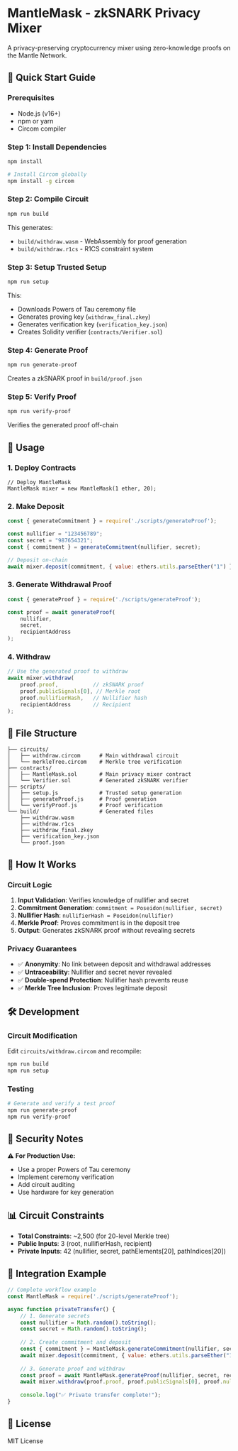 # MantleMask - zkSNARK Privacy Mixer

A privacy-preserving cryptocurrency mixer using zero-knowledge proofs on the Mantle Network.

## 🚀 Quick Start Guide

### Prerequisites
- Node.js (v16+)
- npm or yarn
- Circom compiler

### Step 1: Install Dependencies
```bash
npm install

# Install Circom globally
npm install -g circom
```

### Step 2: Compile Circuit
```bash
npm run build
```
This generates:
- `build/withdraw.wasm` - WebAssembly for proof generation
- `build/withdraw.r1cs` - R1CS constraint system

### Step 3: Setup Trusted Setup
```bash
npm run setup
```
This:
- Downloads Powers of Tau ceremony file
- Generates proving key (`withdraw_final.zkey`)
- Generates verification key (`verification_key.json`)
- Creates Solidity verifier (`contracts/Verifier.sol`)

### Step 4: Generate Proof
```bash
npm run generate-proof
```
Creates a zkSNARK proof in `build/proof.json`

### Step 5: Verify Proof
```bash
npm run verify-proof
```
Verifies the generated proof off-chain

## 🔧 Usage

### 1. Deploy Contracts
```solidity
// Deploy MantleMask
MantleMask mixer = new MantleMask(1 ether, 20);
```

### 2. Make Deposit
```javascript
const { generateCommitment } = require('./scripts/generateProof');

const nullifier = "123456789";
const secret = "987654321";
const { commitment } = generateCommitment(nullifier, secret);

// Deposit on-chain
await mixer.deposit(commitment, { value: ethers.utils.parseEther("1") });
```

### 3. Generate Withdrawal Proof
```javascript
const { generateProof } = require('./scripts/generateProof');

const proof = await generateProof(
    nullifier,
    secret,
    recipientAddress
);
```

### 4. Withdraw
```javascript
// Use the generated proof to withdraw
await mixer.withdraw(
    proof.proof,           // zkSNARK proof
    proof.publicSignals[0], // Merkle root  
    proof.nullifierHash,   // Nullifier hash
    recipientAddress       // Recipient
);
```

## 📁 File Structure

```
├── circuits/
│   ├── withdraw.circom      # Main withdrawal circuit
│   └── merkleTree.circom    # Merkle tree verification
├── contracts/
│   ├── MantleMask.sol       # Main privacy mixer contract
│   └── Verifier.sol         # Generated zkSNARK verifier
├── scripts/
│   ├── setup.js             # Trusted setup generation
│   ├── generateProof.js     # Proof generation
│   └── verifyProof.js       # Proof verification
└── build/                   # Generated files
    ├── withdraw.wasm
    ├── withdraw.r1cs
    ├── withdraw_final.zkey
    ├── verification_key.json
    └── proof.json
```

## 🔐 How It Works

### Circuit Logic
1. **Input Validation**: Verifies knowledge of nullifier and secret
2. **Commitment Generation**: `commitment = Poseidon(nullifier, secret)`
3. **Nullifier Hash**: `nullifierHash = Poseidon(nullifier)`
4. **Merkle Proof**: Proves commitment is in the deposit tree
5. **Output**: Generates zkSNARK proof without revealing secrets

### Privacy Guarantees
- ✅ **Anonymity**: No link between deposit and withdrawal addresses
- ✅ **Untraceability**: Nullifier and secret never revealed
- ✅ **Double-spend Protection**: Nullifier hash prevents reuse
- ✅ **Merkle Tree Inclusion**: Proves legitimate deposit

## 🛠️ Development

### Circuit Modification
Edit `circuits/withdraw.circom` and recompile:
```bash
npm run build
npm run setup
```

### Testing
```bash
# Generate and verify a test proof
npm run generate-proof
npm run verify-proof
```

## 🚨 Security Notes

⚠️ **For Production Use:**
- Use a proper Powers of Tau ceremony
- Implement ceremony verification
- Add circuit auditing
- Use hardware for key generation

## 📊 Circuit Constraints

- **Total Constraints**: ~2,500 (for 20-level Merkle tree)
- **Public Inputs**: 3 (root, nullifierHash, recipient)
- **Private Inputs**: 42 (nullifier, secret, pathElements[20], pathIndices[20])

## 🎯 Integration Example

```javascript
// Complete workflow example
const MantleMask = require('./scripts/generateProof');

async function privateTransfer() {
    // 1. Generate secrets
    const nullifier = Math.random().toString();
    const secret = Math.random().toString();
    
    // 2. Create commitment and deposit
    const { commitment } = MantleMask.generateCommitment(nullifier, secret);
    await mixer.deposit(commitment, { value: ethers.utils.parseEther("1") });
    
    // 3. Generate proof and withdraw
    const proof = await MantleMask.generateProof(nullifier, secret, recipient);
    await mixer.withdraw(proof.proof, proof.publicSignals[0], proof.nullifierHash, recipient);
    
    console.log("✅ Private transfer complete!");
}
```

## 📄 License
MIT License
